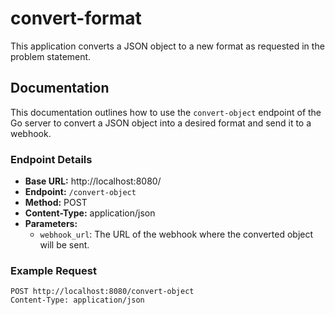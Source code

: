 # convert-format

This application converts a JSON object to a new format as requested in the problem statement.

## Documentation

This documentation outlines how to use the `convert-object` endpoint of the Go server to convert a JSON object into a desired format and send it to a webhook.

### Endpoint Details

- **Base URL:** http://localhost:8080/
- **Endpoint:** `/convert-object`
- **Method:** POST
- **Content-Type:** application/json
- **Parameters:**
  - `webhook_url`: The URL of the webhook where the converted object will be sent.

### Example Request

```http
POST http://localhost:8080/convert-object
Content-Type: application/json
